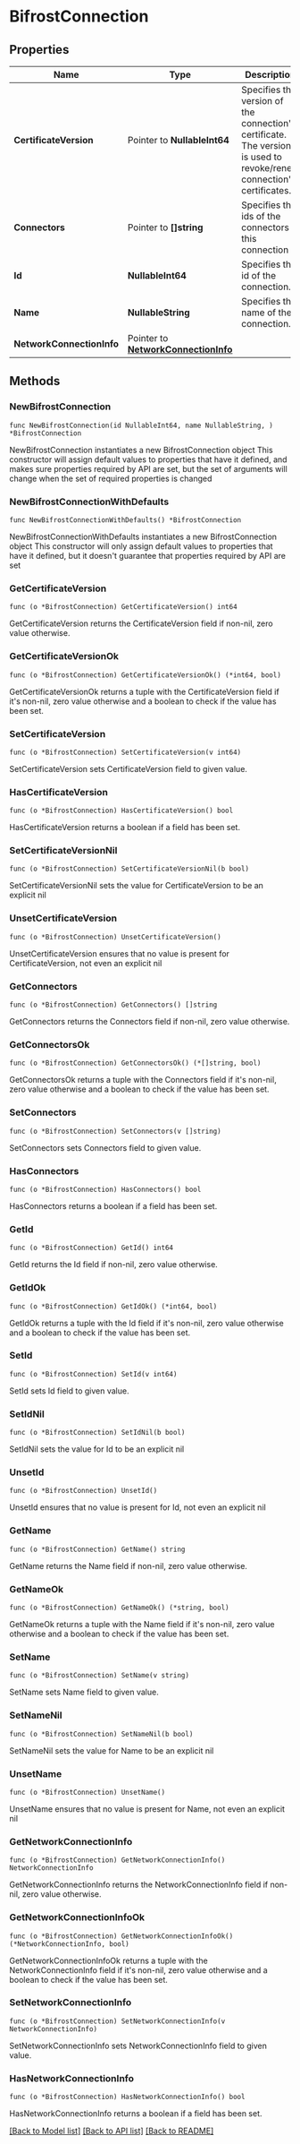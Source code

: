 # BifrostConnection

## Properties

Name | Type | Description | Notes
------------ | ------------- | ------------- | -------------
**CertificateVersion** | Pointer to **NullableInt64** | Specifies the version of the connection&#39;s certificate. The version is used to revoke/renew connection&#39;s certificates. | [optional] 
**Connectors** | Pointer to **[]string** | Specifies the ids of the connectors in this connection | [optional] 
**Id** | **NullableInt64** | Specifies the id of the connection. | 
**Name** | **NullableString** | Specifies the name of the connection. | 
**NetworkConnectionInfo** | Pointer to [**NetworkConnectionInfo**](NetworkConnectionInfo.md) |  | [optional] 

## Methods

### NewBifrostConnection

`func NewBifrostConnection(id NullableInt64, name NullableString, ) *BifrostConnection`

NewBifrostConnection instantiates a new BifrostConnection object
This constructor will assign default values to properties that have it defined,
and makes sure properties required by API are set, but the set of arguments
will change when the set of required properties is changed

### NewBifrostConnectionWithDefaults

`func NewBifrostConnectionWithDefaults() *BifrostConnection`

NewBifrostConnectionWithDefaults instantiates a new BifrostConnection object
This constructor will only assign default values to properties that have it defined,
but it doesn't guarantee that properties required by API are set

### GetCertificateVersion

`func (o *BifrostConnection) GetCertificateVersion() int64`

GetCertificateVersion returns the CertificateVersion field if non-nil, zero value otherwise.

### GetCertificateVersionOk

`func (o *BifrostConnection) GetCertificateVersionOk() (*int64, bool)`

GetCertificateVersionOk returns a tuple with the CertificateVersion field if it's non-nil, zero value otherwise
and a boolean to check if the value has been set.

### SetCertificateVersion

`func (o *BifrostConnection) SetCertificateVersion(v int64)`

SetCertificateVersion sets CertificateVersion field to given value.

### HasCertificateVersion

`func (o *BifrostConnection) HasCertificateVersion() bool`

HasCertificateVersion returns a boolean if a field has been set.

### SetCertificateVersionNil

`func (o *BifrostConnection) SetCertificateVersionNil(b bool)`

 SetCertificateVersionNil sets the value for CertificateVersion to be an explicit nil

### UnsetCertificateVersion
`func (o *BifrostConnection) UnsetCertificateVersion()`

UnsetCertificateVersion ensures that no value is present for CertificateVersion, not even an explicit nil
### GetConnectors

`func (o *BifrostConnection) GetConnectors() []string`

GetConnectors returns the Connectors field if non-nil, zero value otherwise.

### GetConnectorsOk

`func (o *BifrostConnection) GetConnectorsOk() (*[]string, bool)`

GetConnectorsOk returns a tuple with the Connectors field if it's non-nil, zero value otherwise
and a boolean to check if the value has been set.

### SetConnectors

`func (o *BifrostConnection) SetConnectors(v []string)`

SetConnectors sets Connectors field to given value.

### HasConnectors

`func (o *BifrostConnection) HasConnectors() bool`

HasConnectors returns a boolean if a field has been set.

### GetId

`func (o *BifrostConnection) GetId() int64`

GetId returns the Id field if non-nil, zero value otherwise.

### GetIdOk

`func (o *BifrostConnection) GetIdOk() (*int64, bool)`

GetIdOk returns a tuple with the Id field if it's non-nil, zero value otherwise
and a boolean to check if the value has been set.

### SetId

`func (o *BifrostConnection) SetId(v int64)`

SetId sets Id field to given value.


### SetIdNil

`func (o *BifrostConnection) SetIdNil(b bool)`

 SetIdNil sets the value for Id to be an explicit nil

### UnsetId
`func (o *BifrostConnection) UnsetId()`

UnsetId ensures that no value is present for Id, not even an explicit nil
### GetName

`func (o *BifrostConnection) GetName() string`

GetName returns the Name field if non-nil, zero value otherwise.

### GetNameOk

`func (o *BifrostConnection) GetNameOk() (*string, bool)`

GetNameOk returns a tuple with the Name field if it's non-nil, zero value otherwise
and a boolean to check if the value has been set.

### SetName

`func (o *BifrostConnection) SetName(v string)`

SetName sets Name field to given value.


### SetNameNil

`func (o *BifrostConnection) SetNameNil(b bool)`

 SetNameNil sets the value for Name to be an explicit nil

### UnsetName
`func (o *BifrostConnection) UnsetName()`

UnsetName ensures that no value is present for Name, not even an explicit nil
### GetNetworkConnectionInfo

`func (o *BifrostConnection) GetNetworkConnectionInfo() NetworkConnectionInfo`

GetNetworkConnectionInfo returns the NetworkConnectionInfo field if non-nil, zero value otherwise.

### GetNetworkConnectionInfoOk

`func (o *BifrostConnection) GetNetworkConnectionInfoOk() (*NetworkConnectionInfo, bool)`

GetNetworkConnectionInfoOk returns a tuple with the NetworkConnectionInfo field if it's non-nil, zero value otherwise
and a boolean to check if the value has been set.

### SetNetworkConnectionInfo

`func (o *BifrostConnection) SetNetworkConnectionInfo(v NetworkConnectionInfo)`

SetNetworkConnectionInfo sets NetworkConnectionInfo field to given value.

### HasNetworkConnectionInfo

`func (o *BifrostConnection) HasNetworkConnectionInfo() bool`

HasNetworkConnectionInfo returns a boolean if a field has been set.


[[Back to Model list]](../README.md#documentation-for-models) [[Back to API list]](../README.md#documentation-for-api-endpoints) [[Back to README]](../README.md)


